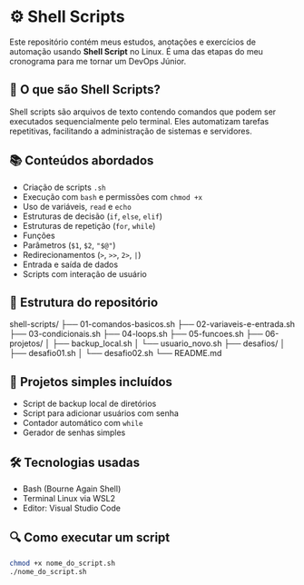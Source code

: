 # ⚙️ Shell Scripts

Este repositório contém meus estudos, anotações e exercícios de automação usando **Shell Script** no Linux. É uma das etapas do meu cronograma para me tornar um DevOps Júnior.

## 📌 O que são Shell Scripts?
Shell scripts são arquivos de texto contendo comandos que podem ser executados sequencialmente pelo terminal. Eles automatizam tarefas repetitivas, facilitando a administração de sistemas e servidores.

## 📚 Conteúdos abordados
- Criação de scripts `.sh`
- Execução com `bash` e permissões com `chmod +x`
- Uso de variáveis, `read` e `echo`
- Estruturas de decisão (`if`, `else`, `elif`)
- Estruturas de repetição (`for`, `while`)
- Funções
- Parâmetros (`$1`, `$2`, `"$@"`)
- Redirecionamentos (`>`, `>>`, `2>`, `|`)
- Entrada e saída de dados
- Scripts com interação de usuário

## 📂 Estrutura do repositório
shell-scripts/
├── 01-comandos-basicos.sh
├── 02-variaveis-e-entrada.sh
├── 03-condicionais.sh
├── 04-loops.sh
├── 05-funcoes.sh
├── 06-projetos/
│ ├── backup_local.sh
│ └── usuario_novo.sh
├── desafios/
│ ├── desafio01.sh
│ └── desafio02.sh
└── README.md


## 🚀 Projetos simples incluídos
- Script de backup local de diretórios
- Script para adicionar usuários com senha
- Contador automático com `while`
- Gerador de senhas simples

## 🛠️ Tecnologias usadas
- Bash (Bourne Again Shell)
- Terminal Linux via WSL2
- Editor: Visual Studio Code

## 🔍 Como executar um script
```bash
chmod +x nome_do_script.sh
./nome_do_script.sh
